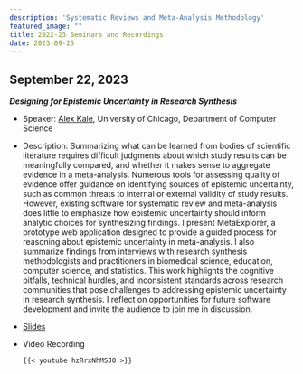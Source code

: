 ```yaml
---
description: 'Systematic Reviews and Meta-Analysis Methodology'
featured_image: ""
title: 2022-23 Seminars and Recordings
date: 2023-09-25
---
```


## September 22, 2023

***Designing for Epistemic Uncertainty in Research Synthesis***

- Speaker: [Alex Kale](https://cs.uchicago.edu/people/alex-kale/), University of Chicago, Department of Computer Science

- Description: Summarizing what can be learned from bodies of scientific literature requires difficult judgments about which study results can be meaningfully compared, and whether it makes sense to aggregate evidence in a meta-analysis. Numerous tools for assessing quality of evidence offer guidance on identifying sources of epistemic uncertainty, such as common threats to internal or external validity of study results. However, existing software for systematic review and meta-analysis does little to emphasize how epistemic uncertainty should inform analytic choices for synthesizing findings. I present MetaExplorer, a prototype web application designed to provide a guided process for reasoning about epistemic uncertainty in meta-analysis. I also summarize findings from interviews with research synthesis methodologists and practitioners in biomedical science, education, computer science, and statistics. This work highlights the cognitive pitfalls, technical hurdles, and inconsistent standards across research communities that pose challenges to addressing epistemic uncertainty in research synthesis. I reflect on opportunities for future software development and invite the audience to join me in discussion.

- [Slides](../seminar_15_metaexplorer.pdf)

-   Video Recording

        {{< youtube hzRrxNhMSJ0 >}}